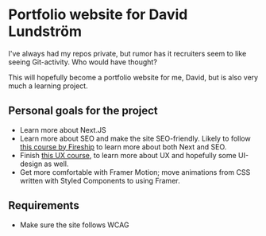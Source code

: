 # Portfolio website for David Lundström

I've always had my repos private, but rumor has it recruiters seem to like seeing Git-activity. Who would have thought?

This will hopefully become a portfolio website for me, David, but is also very much a learning project.

## Personal goals for the project

- Learn more about Next.JS
- Learn more about SEO and make the site SEO-friendly. Likely to follow [this course by Fireship](https://fireship.io/courses/react-next-firebase/) to learn more about both Next and SEO.
- Finish [this UX course](https://www.coursera.org/learn/foundations-user-experience-design), to learn more about UX and hopefully some UI-design as well.
- Get more comfortable with Framer Motion; move animations from CSS written with Styled Components to using Framer.

## Requirements

- Make sure the site follows WCAG

